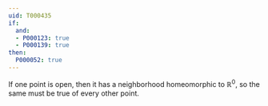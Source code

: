 ```yaml
---
uid: T000435
if:
  and:
  - P000123: true
  - P000139: true
then:
  P000052: true
---
```


If one point is open, then it has a neighborhood homeomorphic to $\mathbb R^0$, so the same must be true of every other point.
